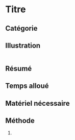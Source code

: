 Titre
===

Catégorie
---


Illustration
---
![]()

Résumé
---


Temps alloué
---


Matériel nécessaire
---


Méthode
---
1. 
